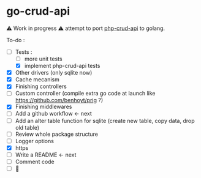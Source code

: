 # go-crud-api

:warning: Work in progress :warning: attempt to port [php-crud-api](https://github.com/mevdschee/php-crud-api) to golang.

To-do :
- [ ] Tests : 
  - [ ] more unit tests
  - [X] implement php-crud-api tests
- [X] Other drivers (only sqlite now)
- [X] Cache mecanism
- [X] Finishing controllers
- [ ] Custom controller (compile extra go code at launch like https://github.com/benhoyt/prig ?)
- [X] Finishing middlewares
- [ ] Add a github workflow <- next
- [ ] Add an alter table function for sqlite (create new table, copy data, drop old table)
- [ ] Review whole package structure
- [ ] Logger options
- [X] https
- [ ] Write a README <- next
- [ ] Comment code
- [ ] :tada: